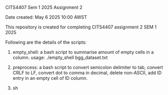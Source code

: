 CITS4407 Sem 1 2025 Assignment 2 

Date created: May 6 2025 10:00 AWST 

This repository is created for completing CITS4407 assignment 2 SEM 1 2025

Following are the details of the scripts:
1. empty_shell:
   a bash script to summarise amount of empty cells in a column.
   usage: ./empty_shell bgg_dataset.txt

2. preprocess:
   a bash script to convert semicolon delimiter to tab, convert CRLF to LF, convert dot to comma in decimal, delete non-ASCII, add ID entry in an empty cell of ID column.


3. sh

 

